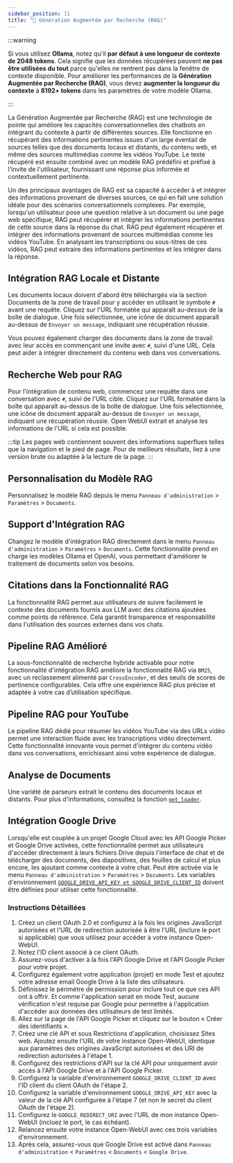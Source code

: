 ```yaml
---
sidebar_position: 11
title: "🔎 Génération Augmentée par Recherche (RAG)"
---
```


:::warning

Si vous utilisez **Ollama**, notez qu'il **par défaut à une longueur de contexte de 2048 tokens**. Cela signifie que les données récupérées peuvent **ne pas être utilisées du tout** parce qu'elles ne rentrent pas dans la fenêtre de contexte disponible. Pour améliorer les performances de la **Génération Augmentée par Recherche (RAG)**, vous devez **augmenter la longueur du contexte** à **8192+ tokens** dans les paramètres de votre modèle Ollama.

:::


La Génération Augmentée par Recherche (RAG) est une technologie de pointe qui améliore les capacités conversationnelles des chatbots en intégrant du contexte à partir de différentes sources. Elle fonctionne en récupérant des informations pertinentes issues d'un large éventail de sources telles que des documents locaux et distants, du contenu web, et même des sources multimédias comme les vidéos YouTube. Le texte récupéré est ensuite combiné avec un modèle RAG prédéfini et préfixé à l'invite de l'utilisateur, fournissant une réponse plus informée et contextuellement pertinente.

Un des principaux avantages de RAG est sa capacité à accéder à et intégrer des informations provenant de diverses sources, ce qui en fait une solution idéale pour des scénarios conversationnels complexes. Par exemple, lorsqu'un utilisateur pose une question relative à un document ou une page web spécifique, RAG peut récupérer et intégrer les informations pertinentes de cette source dans la réponse du chat. RAG peut également récupérer et intégrer des informations provenant de sources multimédias comme les vidéos YouTube. En analysant les transcriptions ou sous-titres de ces vidéos, RAG peut extraire des informations pertinentes et les intégrer dans la réponse.




## Intégration RAG Locale et Distante

Les documents locaux doivent d'abord être téléchargés via la section Documents de la zone de travail pour y accéder en utilisant le symbole `#` avant une requête. Cliquez sur l'URL formatée qui apparaît au-dessus de la boîte de dialogue. Une fois sélectionnée, une icône de document apparaît au-dessus de `Envoyer un message`, indiquant une récupération réussie.

Vous pouvez également charger des documents dans la zone de travail avec leur accès en commençant une invite avec `#`, suivi d'une URL. Cela peut aider à intégrer directement du contenu web dans vos conversations.

## Recherche Web pour RAG

Pour l'intégration de contenu web, commencez une requête dans une conversation avec `#`, suivi de l'URL cible. Cliquez sur l'URL formatée dans la boîte qui apparaît au-dessus de la boîte de dialogue. Une fois sélectionnée, une icône de document apparaît au-dessus de `Envoyer un message`, indiquant une récupération réussie. Open WebUI extrait et analyse les informations de l'URL si cela est possible.

:::tip
Les pages web contiennent souvent des informations superflues telles que la navigation et le pied de page. Pour de meilleurs résultats, liez à une version brute ou adaptée à la lecture de la page.
:::

## Personnalisation du Modèle RAG

Personnalisez le modèle RAG depuis le menu `Panneau d'administration` > `Paramètres` > `Documents`.

## Support d'Intégration RAG

Changez le modèle d'intégration RAG directement dans le menu `Panneau d'administration` > `Paramètres` > `Documents`. Cette fonctionnalité prend en charge les modèles Ollama et OpenAI, vous permettant d'améliorer le traitement de documents selon vos besoins.

## Citations dans la Fonctionnalité RAG

La fonctionnalité RAG permet aux utilisateurs de suivre facilement le contexte des documents fournis aux LLM avec des citations ajoutées comme points de référence. Cela garantit transparence et responsabilité dans l'utilisation des sources externes dans vos chats.

## Pipeline RAG Amélioré

La sous-fonctionnalité de recherche hybride activable pour notre fonctionnalité d'intégration RAG améliore la fonctionnalité RAG via `BM25`, avec un reclassement alimenté par `CrossEncoder`, et des seuils de scores de pertinence configurables. Cela offre une expérience RAG plus précise et adaptée à votre cas d’utilisation spécifique.

## Pipeline RAG pour YouTube

Le pipeline RAG dédié pour résumer les vidéos YouTube via des URLs vidéo permet une interaction fluide avec les transcriptions vidéo directement. Cette fonctionnalité innovante vous permet d'intégrer du contenu vidéo dans vos conversations, enrichissant ainsi votre expérience de dialogue.

## Analyse de Documents

Une variété de parseurs extrait le contenu des documents locaux et distants. Pour plus d'informations, consultez la fonction [`get_loader`](https://github.com/open-webui/open-webui/blob/2fa94956f4e500bf5c42263124c758d8613ee05e/backend/apps/rag/main.py#L328).

## Intégration Google Drive

Lorsqu'elle est couplée à un projet Google Cloud avec les API Google Picker et Google Drive activées, cette fonctionnalité permet aux utilisateurs d'accéder directement à leurs fichiers Drive depuis l'interface de chat et de télécharger des documents, des diapositives, des feuilles de calcul et plus encore, les ajoutant comme contexte à votre chat. Peut être activée via le menu `Panneau d'administration` > `Paramètres` > `Documents`. Les variables d'environnement [`GOOGLE_DRIVE_API_KEY et GOOGLE_DRIVE_CLIENT_ID`](https://github.com/open-webui/docs/blob/main/docs/getting-started/env-configuration.md) doivent être définies pour utiliser cette fonctionnalité.

### Instructions Détaillées
1. Créez un client OAuth 2.0 et configurez à la fois les origines JavaScript autorisées et l'URL de redirection autorisée à être l'URL (inclure le port si applicable) que vous utilisez pour accéder à votre instance Open-WebUI.
1. Notez l'ID client associé à ce client OAuth.
1. Assurez-vous d'activer à la fois l'API Google Drive et l'API Google Picker pour votre projet.
1. Configurez également votre application (projet) en mode Test et ajoutez votre adresse email Google Drive à la liste des utilisateurs.
1. Définissez le périmètre de permission pour inclure tout ce que ces API ont à offrir. Et comme l'application serait en mode Test, aucune vérification n'est requise par Google pour permettre à l'application d'accéder aux données des utilisateurs de test limités.
1. Allez sur la page de l'API Google Picker et cliquez sur le bouton « Créer des identifiants ».
1. Créez une clé API et sous Restrictions d'application, choisissez Sites web. Ajoutez ensuite l'URL de votre instance Open-WebUI, identique aux paramètres des origines JavaScript autorisées et des URI de redirection autorisées à l'étape 1.
1. Configurez des restrictions d'API sur la clé API pour uniquement avoir accès à l'API Google Drive et à l'API Google Picker.
1. Configurez la variable d'environnement `GOOGLE_DRIVE_CLIENT_ID` avec l'ID client du client OAuth de l'étape 2.
1. Configurez la variable d'environnement `GOOGLE_DRIVE_API_KEY` avec la valeur de la clé API configurée à l'étape 7 (et non le secret du client OAuth de l'étape 2).
1. Configurez le `GOOGLE_REDIRECT_URI` avec l'URL de mon instance Open-WebUI (incluez le port, le cas échéant).
1. Relancez ensuite votre instance Open-WebUI avec ces trois variables d'environnement.
1. Après cela, assurez-vous que Google Drive est activé dans `Panneau d'administration` < `Paramètres` < `Documents` < `Google Drive`.
